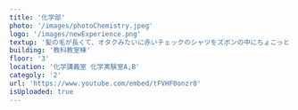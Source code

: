 ```yaml
---
title: '化学部'
photo: '/images/photoChemistry.jpeg'
logo: '/images/newExperience.png'
textup: '髪の毛が長くて、オタクみたいに赤いチェックのシャツをズボンの中にちょこっとしまって、しかもその上から白衣??そんな陰キャばかりの部活ではないのです。僕たちにだって化学の魅力くらいは伝えられるはず！ぜひ教科教室棟３F一番奥の、化学実験室・講義室にお立ち寄りください。'
building: '教科教室棟'
floor: '3' 
location: '化学講義室 化学実験室A,B'
categoly: '2'
url: 'https://www.youtube.com/embed/tFVHF0onzr8'
isUploaded: true
---
```

